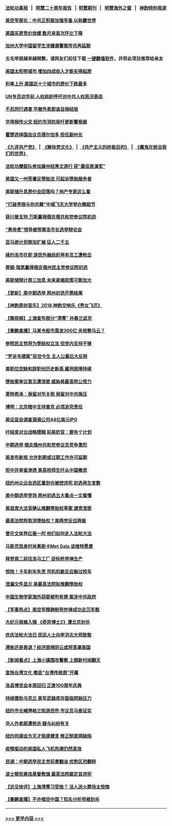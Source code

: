 #### [法轮功真相](https://github.com/gfw-breaker/truth/blob/master/README.md?t=0) &nbsp;&nbsp;|&nbsp;&nbsp; [明慧二十周年报告](https://github.com/gfw-breaker/mh-reports/blob/master/README.md?t=0) &nbsp;&nbsp;|&nbsp;&nbsp;[明慧期刊](https://github.com/gfw-breaker/mh-qikan) &nbsp;&nbsp;|&nbsp;&nbsp; [明慧海外之窗](https://github.com/gfw-breaker/mh-news/blob/master/README.md?t=0) &nbsp;&nbsp;|&nbsp;&nbsp; [神韵特别报道](https://github.com/gfw-breaker/mh-news/blob/master/shenyun.md?t=0)
#### [美空军部长：中共正积极加强军备 以称霸世界](../pages/nsc412/n13726877.md?t=05042051) 
#### [美国买房竞价放缓 数月来首次环比下降](../pages/nsc412/n13726763.md?t=05042051) 
#### [加州大学中国留学生涉嫌袭警案传讯再延期](../pages/nsc412/n13726754.md?t=05042051) 
#### 五毛举报越来越频繁，请网友们前往下载 [一键翻墙软件](https://github.com/gfw-breaker/ssr-accounts)，并将此项目推荐给亲友
#### [美国太阳带城市 增加四成收入才能买得起房](../pages/nsc412/n13726739.md?t=05042051) 
#### [利率上升 美国这十个城市的房价下跌最多](../pages/nsc412/n13726672.md?t=05042051) 
#### [UN专员访华前 人权组织呼吁对中共人权恶况表态](../pages/nsc412/n13726715.md?t=05042051) 
#### [不忍同行遇害 华裔外卖郎谈自保经验](../pages/nsc412/n13726709.md?t=05042051) 
#### [华埠频传火灾 纽约市消防局吁更新警报器](../pages/nsc412/n13726705.md?t=05042051) 
#### [霍楚选择国会议员德尔加多 担任副州长](../pages/nsc412/n13726686.md?t=05042051) 
#### [《九评共产党》](https://github.com/begood0513/9ping.md/blob/master/README.md) &nbsp;|&nbsp; [《解体党文化》](../../../../jtdwh.md/blob/master/README.md)  &nbsp;|&nbsp; [《共产主义的终极目的》](../../../../gczydzjmd.md/blob/master/README.md) &nbsp;|&nbsp; [《魔鬼在统治我们的世界》](../../../../mgztzwmdsj.md/blob/master/README.md) 
#### [法轮功腰鼓队参加康州纽黑文游行  获“最佳表演奖”](../pages/nsc412/n13726699.md?t=05042051) 
#### [美国又一州签署反堕胎法 可起诉堕胎服务者](../pages/nsc412/n13726564.md?t=05042051) 
#### [美联储升息房价会回落吗？地产专家这么看](../pages/nsc412/n13726486.md?t=05042051) 
#### [“打破界限与你共舞”中城飞天大学举办舞蹈节](../pages/nsc412/n13726650.md?t=05042051) 
#### [获川普支持 万斯赢得俄亥俄共和党参议院初选](../pages/nsc412/n13726613.md?t=05042051) 
#### [“黑命贵”领导被带离洛市长选举辩论会](../pages/nsc412/n13726627.md?t=05042051) 
#### [亚马逊计划南加扩展 征人二千五](../pages/nsc412/n13726609.md?t=05042051) 
#### [续约洛市在即 游民外展组织再有员工遭枪击](../pages/nsc412/n13726555.md?t=05042051) 
#### [蒂姆·瑞恩赢得俄亥俄州民主党参议院初选](../pages/nsc412/n13726578.md?t=05042051) 
#### [美联储预计周三加息 未来紧缩政策可能加大](../pages/nsc412/n13726509.md?t=05042051) 
#### [【更新】美中期选举 两州初选开票结果](../pages/nsc412/n13726542.md?t=05042051) 
#### [【神韵原创音乐】2018 神韵交响乐《秀女飞花》](../pages/nsc412/n13726533.md?t=05042051) 
#### [【微视频】上海宣布部分“清零” 孙春兰返京](../pages/nsc412/n13726317.md?t=05042051) 
#### [【秦鹏直播】马某令股市蒸发300亿 央视整马云？](../pages/nsc412/n13726490.md?t=05042051) 
#### [参院民主党将为堕胎权立法 但党内支持不够](../pages/nsc412/n13726439.md?t=05042051) 
#### [“罗诉韦德案”前世今生 主人公最后大反转](../pages/nsc412/n13726378.md?t=05042051) 
#### [美职位空缺和辞职创历史新高 雇用困境持续](../pages/nsc412/n13726480.md?t=05042051) 
#### [堕胎案审议意见遭泄密 威胁美最高院公信力](../pages/nsc412/n13726415.md?t=05042051) 
#### [莱特希泽：保留对华关税 保留对中共施压](../pages/nsc412/n13726477.md?t=05042051) 
#### [博明：北京暗中支持普京 必须追究责任](../pages/nsc412/n13726270.md?t=05042051) 
#### [美证监会调查滴滴公司44亿美元IPO](../pages/nsc412/n13726424.md?t=05042051) 
#### [吁结束对台战略模糊 前美防官：要有个计划](../pages/nsc412/n13726430.md?t=05042051) 
#### [中期选举 俄亥俄州共和党参议员竞争激烈](../pages/nsc412/n13726311.md?t=05042051) 
#### [美发布新规 允许到期或过期工作许可延期](../pages/nsc412/n13726408.md?t=05042051) 
#### [拒中共审查渗透 美高校师生吁从中国撤资](../pages/nsc412/n13726349.md?t=05042051) 
#### [纽约州众议会选区重划也被控违宪 初选再生变数](../pages/nsc412/n13725962.md?t=05042051) 
#### [美中期选举登场 两州初选五大看点一文看懂](../pages/nsc412/n13726382.md?t=05042051) 
#### [美首席大法官确认推翻堕胎权草案 谴责泄密](../pages/nsc412/n13726380.md?t=05042051) 
#### [最高法院将取消堕胎权？美两党反应两极](../pages/nsc412/n13726326.md?t=05042051) 
#### [曾在文体界红极一时 他们如何走入法轮大法](../pages/nsc412/n13725670.md?t=05042051) 
#### [马斯克现身时尚奥斯卡Met Gala 谈推特愿景](../pages/nsc412/n13726328.md?t=05042051) 
#### [拜登周二前往洛马工厂 促标枪导弹生产](../pages/nsc412/n13726182.md?t=05042051) 
#### [惊险！卡车刹车失灵 司机机敏反应躲过校车](../pages/nsc412/n13726065.md?t=05042051) 
#### [泄漏文件显示 美最高法院拟推翻堕胎权](../pages/nsc412/n13726220.md?t=05042051) 
#### [中国生物学家海外窃密被判有罪 案涉中共政府](../pages/nsc412/n13726188.md?t=05042051) 
#### [【军事热点】美空军精确制导炸弹成功击沉军舰](../pages/nsc412/n13726081.md?t=05042051) 
#### [大纪元报箱入镜 《奇异博士2》遭北京封杀](../pages/nsc412/n13725845.md?t=05042051) 
#### [欢庆法轮大法日 民运人士向李洪志大师致敬](../pages/nsc412/n13725890.md?t=05042051) 
#### [滞胀还是衰退？经济困境阴云或将笼罩美国](../pages/nsc412/n13726114.md?t=05042051) 
#### [【新闻看点】上海小镇围攻警察 上钢新村闹翻天](../pages/nsc412/n13725816.md?t=05042051) 
#### [宣扬台湾文化 橙县“台湾传统周”开幕](../pages/nsc412/n13726011.md?t=05042051) 
#### [洛县博览会本周回归 正逢100周年庆典](../pages/nsc412/n13725991.md?t=05042051) 
#### [持续援助乌克兰 美军武器库存面临短缺压力](../pages/nsc412/n13725947.md?t=05042051) 
#### [纽约市长喊停格兰街游民所 市议员马泰证实](../pages/nsc412/n13725969.md?t=05042051) 
#### [华人外卖郎遭枪杀 疑与纠纷有关](../pages/nsc412/n13725983.md?t=05042051) 
#### [纽约同源会为天才班提建言 修正制度两缺陷](../pages/nsc412/n13725984.md?t=05042051) 
#### [疫情驱动的美国私人飞机热潮仍然高涨](../pages/nsc412/n13725838.md?t=05042051) 
#### [民调：中期选举民主党前景黯淡 优势区恐翻转](../pages/nsc412/n13725757.md?t=05042051) 
#### [波士顿拒悬挂基督教旗 最高法院裁定其违宪](../pages/nsc412/n13725763.md?t=05042051) 
#### [【远见快评】上海清零习受挫？ 活人送火葬场太惊悚](../pages/nsc412/n13725813.md?t=05042051) 
#### [【秦鹏直播】不许唱空中国？知名分析师被封杀](../pages/nsc412/n13725611.md?t=05042051) 

----
#### [ >>> 更早内容 <<< ](../indexes/nsc412-earlier.md)
